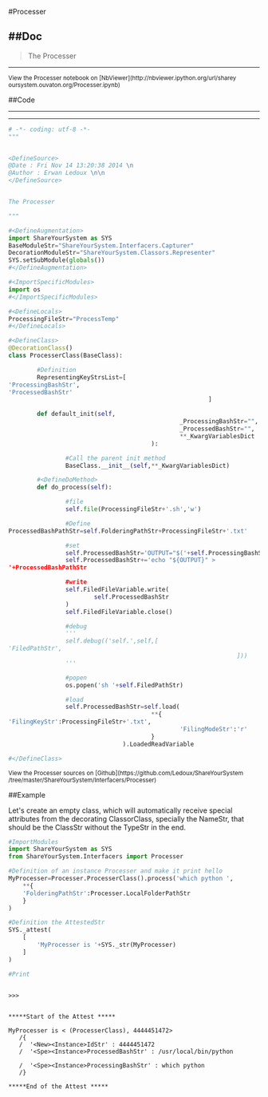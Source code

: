 

<!--
FrozenIsBool False
-->

#Processer

##Doc
----


>
> The Processer
>
>

----

<small>
View the Processer notebook on [NbViewer](http://nbviewer.ipython.org/url/sharey
oursystem.ouvaton.org/Processer.ipynb)
</small>




<!--
FrozenIsBool False
-->

##Code

----

<ClassDocStr>

----

```python
# -*- coding: utf-8 -*-
"""


<DefineSource>
@Date : Fri Nov 14 13:20:38 2014 \n
@Author : Erwan Ledoux \n\n
</DefineSource>


The Processer

"""

#<DefineAugmentation>
import ShareYourSystem as SYS
BaseModuleStr="ShareYourSystem.Interfacers.Capturer"
DecorationModuleStr="ShareYourSystem.Classors.Representer"
SYS.setSubModule(globals())
#</DefineAugmentation>

#<ImportSpecificModules>
import os
#</ImportSpecificModules>

#<DefineLocals>
ProcessingFileStr="ProcessTemp"
#</DefineLocals>

#<DefineClass>
@DecorationClass()
class ProcesserClass(BaseClass):

        #Definition
        RepresentingKeyStrsList=[
'ProcessingBashStr',
'ProcessedBashStr'
                                                        ]

        def default_init(self,
                                                _ProcessingBashStr="",
                                                _ProcessedBashStr="",
                                                **_KwargVariablesDict
                                        ):

                #Call the parent init method
                BaseClass.__init__(self,**_KwargVariablesDict)

        #<DefineDoMethod>
        def do_process(self):

                #file
                self.file(ProcessingFileStr+'.sh','w')

                #Define
ProcessedBashPathStr=self.FolderingPathStr+ProcessingFileStr+'.txt'

                #set
                self.ProcessedBashStr='OUTPUT="$('+self.ProcessingBashStr+')"\n'
                self.ProcessedBashStr+='echo "${OUTPUT}" >
'+ProcessedBashPathStr

                #write
                self.FiledFileVariable.write(
                        self.ProcessedBashStr
                )
                self.FiledFileVariable.close()

                #debug
                '''
                self.debug(('self.',self,[
'FiledPathStr',
                                                                ]))
                '''

                #popen
                os.popen('sh '+self.FiledPathStr)

                #load
                self.ProcessedBashStr=self.load(
                                        **{
'FilingKeyStr':ProcessingFileStr+'.txt',
                                                'FilingModeStr':'r'
                                        }
                                ).LoadedReadVariable

#</DefineClass>


```

<small>
View the Processer sources on [Github](https://github.com/Ledoux/ShareYourSystem
/tree/master/ShareYourSystem/Interfacers/Processer)
</small>




<!---
FrozenIsBool True
-->

##Example

Let's create an empty class, which will automatically receive
special attributes from the decorating ClassorClass,
specially the NameStr, that should be the ClassStr
without the TypeStr in the end.

```python
#ImportModules
import ShareYourSystem as SYS
from ShareYourSystem.Interfacers import Processer

#Definition of an instance Processer and make it print hello
MyProcesser=Processer.ProcesserClass().process('which python ',
    **{
    'FolderingPathStr':Processer.LocalFolderPathStr
    }
)

#Definition the AttestedStr
SYS._attest(
    [
        'MyProcesser is '+SYS._str(MyProcesser)
    ]
)

#Print



```


```console
>>>


*****Start of the Attest *****

MyProcesser is < (ProcesserClass), 4444451472>
   /{
   /  '<New><Instance>IdStr' : 4444451472
   /  '<Spe><Instance>ProcessedBashStr' : /usr/local/bin/python

   /  '<Spe><Instance>ProcessingBashStr' : which python
   /}

*****End of the Attest *****



```

